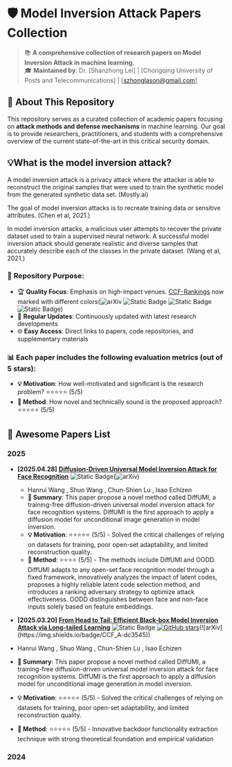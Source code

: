 # 🛡️ Model Inversion Attack Papers Collection 

> 📚 **A comprehensive collection of research papers on Model Inversion Attack in machine learning.**  
> 🎓 **Maintained by**: Dr. [Shanzhong Lei] | [Chongqing University of Posts and Telecommunications] | [szhonglason@gmail.com]

## 📖 About This Repository

This repository serves as a curated collection of academic papers focusing on **attack methods and defense mechanisms** in machine learning. Our goal is to provide researchers, practitioners, and students with a comprehensive overview of the current state-of-the-art in this critical security domain.

## 💡What is the model inversion attack?

A model inversion attack is a privacy attack where the attacker is able to reconstruct the original samples that were used to train the synthetic model from the generated synthetic data set. (Mostly.ai)

The goal of model inversion attacks is to recreate training data or sensitive attributes.
(Chen et al, 2021.)

In model inversion attacks, a malicious user attempts to recover the private dataset used to train a supervised neural network. A successful model inversion attack should generate realistic and diverse samples that accurately describe each of the classes in the private dataset. (Wang et al, 2021.)


### 🎯 **Repository Purpose:**
- 🏆 **Quality Focus**: Emphasis on high-impact venues. [CCF-Rankings](https://www.ccf.org.cn/en/About_CCF/Media_Center/) now marked with different colors(![arXiv](https://img.shields.io/badge/CCF_A-dc3545) ![Static Badge](https://img.shields.io/badge/CCF_B-ffc107) ![Static Badge](https://img.shields.io/badge/CCF_C-28a745) ![Static Badge](https://img.shields.io/badge/CCF_None-6c757d))
- 🔄 **Regular Updates**: Continuously updated with latest research developments
- 🌐 **Easy Access**: Direct links to papers, code repositories, and supplementary materials

### 📊 **Each paper includes the following evaluation metrics (out of 5 stars):**
- **💡 Motivation**: How well-motivated and significant is the research problem? ⭐⭐⭐⭐⭐ (5/5)
- **🔧 Method**: How novel and technically sound is the proposed approach? ⭐⭐⭐⭐⭐ (5/5)

<h2 id="awesome-papers"> 👑 Awesome Papers List </h2>

<h3 id="attacks"> 2025 </h3>

* **[2025.04.28]** **[Diffusion-Driven Universal Model Inversion Attack for Face Recognition](https://openreview.net/forum?id=s56xikpD92)** ![Static Badge](https://img.shields.io/badge/CVPR'25-6c757d)(![arXiv](https://img.shields.io/badge/CCF_A-dc3545)) 
  * Hanrui Wang , Shuo Wang , Chun-Shien Lu , Isao Echizen
  * **📝 Summary**: This paper propose a novel method called DiffUMI, a training-free diffusion-driven universal model inversion attack for face recognition systems. DiffUMI is the first approach to apply a                           diffusion model for unconditional image generation in model inversion.
  * **💡 Motivation**: ⭐⭐⭐⭐⭐ (5/5) - Solved the critical challenges of relying on datasets for training, poor open-set adaptability, and limited reconstruction quality.
  * **🔧 Method**: ⭐⭐⭐⭐ (5/5) - The methods include DiffUMI and OODD. DiffUMI adapts to any open-set face recognition model through a fixed framework, innovatively analyzes the impact of latent codes, proposes a highly reliable latent code selection method, and introduces a ranking adversary strategy to optimize attack effectiveness. OODD distinguishes between face and non-face inputs solely based on feature embeddings.

 * **[2025.03.20]** **[From Head to Tail: Efficient Black-box Model Inversion Attack  via Long-tailed Learning](https://openreview.net/forum?id=s56xikpD92)** ![Static Badge](https://img.shields.io/badge/CVPR'25-6c757d) [![GitHub stars](https://img.shields.io/github/stars/vtu81/backdoor-toolbox?style=social)]([https://github.com/yunqing-me/AttackVLM](https://github.com/vtu81/backdoor-toolbox))(![arXiv](https://img.shields.io/badge/CCF_A-dc3545)) 
  * Hanrui Wang , Shuo Wang , Chun-Shien Lu , Isao Echizen
  * **📝 Summary**: This paper propose a novel method called DiffUMI, a training-free diffusion-driven universal model inversion attack for face recognition systems. DiffUMI is the first approach to apply a diffusion model for unconditional image generation in model inversion.
  * **💡 Motivation**: ⭐⭐⭐⭐⭐ (5/5) - Solved the critical challenges of relying on datasets for training, poor open-set adaptability, and limited reconstruction quality.
  * **🔧 Method**: ⭐⭐⭐⭐⭐ (5/5) - Innovative backdoor functionality extraction technique with strong theoretical foundation and empirical validation

<h3 id="attacks"> 2024 </h3>
